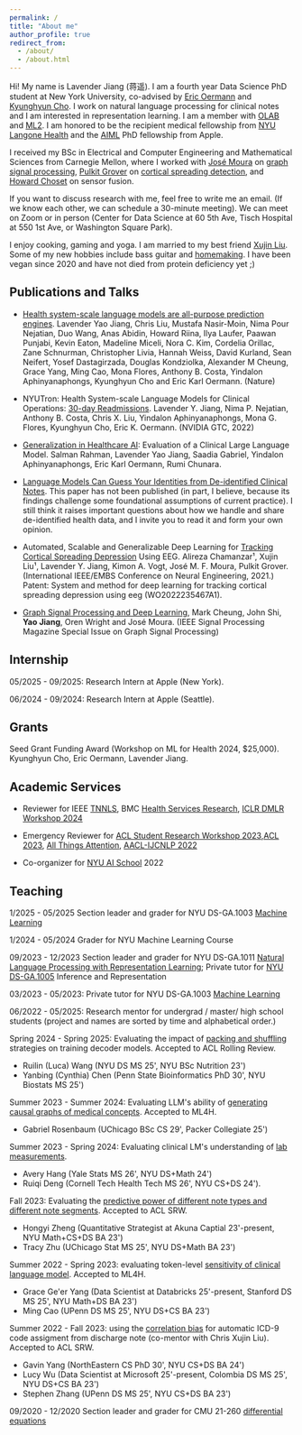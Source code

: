 ```yaml
---
permalink: /
title: "About me"
author_profile: true
redirect_from: 
  - /about/
  - /about.html
---
```


Hi! My name is Lavender Jiang (蒋遥). I am a fourth year Data Science PhD student at New York University, co-advised by [Eric Oermann](https://www.nyuolab.org/main/#team) and [Kyunghyun Cho](https://kyunghyuncho.me/). I work on natural language processing for clinical notes and I am interested in representation learning. I am a member with [OLAB](https://www.nyuolab.org/main/#home) and [ML2](https://wp.nyu.edu/ml2/). I am honored to be the recipient medical fellowship from [NYU Langone Health](https://en.wikipedia.org/wiki/NYU_Langone_Health) and the [AIML](https://machinelearning.apple.com/updates/apple-scholars-aiml-2024) PhD fellowship from Apple. 

I received my BSc in Electrical and Computer Engineering and Mathematical Sciences from Carnegie Mellon, where I worked with [José Moura](https://users.ece.cmu.edu/~moura/) on [graph signal processing](https://arxiv.org/pdf/1712.00468.pdf), [Pulkit Grover](https://users.ece.cmu.edu/~pgrover/) on [cortical spreading detection](https://ieeexplore.ieee.org/document/9441333), and [Howard Choset](https://www.ri.cmu.edu/ri-faculty/howie-choset/) on sensor fusion. 

If you want to discuss research with me, feel free to write me an email. (If we know each other, we can schedule a 30-minute meeting). We can meet on Zoom or in person (Center for Data Science at 60 5th Ave, Tisch Hospital at 550 1st Ave, or Washington Square Park).

I enjoy cooking, gaming and yoga. I am married to my best friend [Xujin Liu](https://site.xujin.xyz/). Some of my new hobbies include bass guitar and [homemaking](https://www.goodreads.com/book/show/79388.Home_Comforts). I have been vegan since 2020 and have not died from protein deficiency yet ;)
<!-- try (and sometimes fail) to live a vegan, low-waste and minimalist lifestyle. -->

<!-- 
Selected Courseworks
------
- [Digital Signal Processing](http://course.ece.cmu.edu/~ece491/)
- [Image and Video Processing](https://courses.ece.cmu.edu/18793)
- [Graph Signal Processing](https://courses.ece.cmu.edu/18898D)
- [Real Analysis I](http://coursecatalog.web.cmu.edu/schools-colleges/melloncollegeofscience/departmentofmathematicalsciences/courses/) 
- [Algebraic Structure](https://www.math.cmu.edu/~abernsht/teaching/Fall2019/21-373/) 
- [Combinatorics](http://coursecatalog.web.cmu.edu/schools-colleges/melloncollegeofscience/departmentofmathematicalsciences/courses/) 
- [Computer Graphics](http://15462.courses.cs.cmu.edu/spring2020/home)
- [Principles of Software Construction](https://www.cs.cmu.edu/~charlie/courses/17-214/2018-fall/) -->

Publications and Talks
------


- [Health system-scale language models are all-purpose prediction engines](https://www.nature.com/articles/s41586-023-06160-y). Lavender Yao Jiang, Chris Liu, Mustafa Nasir-Moin, Nima Pour Nejatian, Duo Wang, Anas Abidin, Howard Riina, Ilya Laufer, Paawan Punjabi, Kevin Eaton, Madeline Miceli, Nora C. Kim, Cordelia Orillac, Zane Schnurman, Christopher Livia, Hannah Weiss, David Kurland, Sean Neifert, Yosef Dastagirzada, Douglas Kondziolka, Alexander M Cheung, Grace Yang, Ming Cao, Mona Flores, Anthony B. Costa, Yindalon Aphinyanaphongs, Kyunghyun Cho and Eric Karl Oermann. (Nature)

<!-- - [Language Model Classifier Aligns Better with Physician Word Sensitivity than XGBoost on Readmission Prediction](https://arxiv.org/abs/2211.07047).  Ming Cao¹, Grace Yang¹, **Lavender Yao Jiang**, Xujin Chris Liu, Alexander TM Cheung, David Kurland, Hannah Weiss, Kyunghyun Cho, Eric Oermann. (ML4H 2022)

- [Making the Most Out of the Limited Context Length: Predictive Power Varies with Clinical Note Type and Note Section](https://arxiv.org/abs/2307.07051). Hongyi Zheng, Yixin Zhu, **Lavender Yao Jiang**, Kyunghyun Cho, Eric Karl Oermann. (ACL SRW 2023)

- [Intriguing Effect of the Correlation Prior on ICD-9 Code Assignment](https://aclanthology.org/2023.acl-srw.19.pdf). Zihao Yang, Chenkang Zhang, Muru Wu, Xujin Chris Liu, **Lavender Yao Jiang**, Kyunghyun Cho, Eric Karl Oermann. (ACL SRW 2023)

- [Attention](https://app.biorender.com/illustrations/6308f27a5fc9db88d8b82422) based neural networks display 
human-like one-shot perceptual learning effects. Xujin "Chris" Liu, **Yao "Lavender" Jiang**, Mustfa Nasir-Moin, Ayaka Hachisuka, Jonathan Shor, Yao Wang, Biyu J. He, Eric K. Oermann. (Conference on Cognitive Computational Neuroscience, 2022)

- Methods and Impact for using Federated Learning to Collaborate on Clinical Research. Alexander TM Cheung, Mustafa Nasir-Moin, Young Joon (Fred) Kwon, Jiahui Guan, Chris Liu, **Lavender Jiang**, Christian Raimondo, Silky Chotai, Lola Chambless, Hasan S Ahmad, Daksh Chauhan, Jang W Yoon, Todd Hollon, Vivek Buch, Douglas Kondziolka, Dinah Chen, Lama Al-Aswad, Yindalon Aphinyanaphongs, Eric Karl Oermann. (Congress of Neurological Surgeons 2022. CNS Best Data Science Award. In review for Journal of Neurosurgery) -->

- NYUTron: Health System-scale Language Models for Clinical Operations: [30-day Readmissions](https://www.nvidia.com/en-us/on-demand/session/gtcspring22-s41717/). Lavender Y. Jiang, Nima P. Nejatian, Anthony B. Costa, Chris X. Liu, Yindalon Aphinyanaphongs, Mona G. Flores, Kyunghyun Cho, Eric K. Oermann. (NVIDIA GTC, 2022)

- [Generalization in Healthcare AI](https://arxiv.org/abs/2402.10965): Evaluation of a Clinical Large Language Model. Salman Rahman, Lavender Yao Jiang, Saadia Gabriel, Yindalon Aphinyanaphongs, Eric Karl Oermann, Rumi Chunara.

- [Language Models Can Guess Your Identities from De-identified Clinical Notes](https://openreview.net/forum?id=pzpHajYa67). This paper has not been published (in part, I believe, because its findings challenge some foundational assumptions of current practice). I still think it raises important questions about how we handle and share de-identified health data, and I invite you to read it and form your own opinion. 

- Automated, Scalable and Generalizable Deep Learning for [Tracking Cortical Spreading Depression](https://ieeexplore.ieee.org/document/9441333) Using EEG. Alireza Chamanzar¹, Xujin Liu¹, Lavender Y. Jiang, Kimon A. Vogt, José M. F. Moura, Pulkit Grover. (International IEEE/EMBS Conference on Neural Engineering, 2021.) Patent: System and method for deep learning for tracking cortical spreading depression using eeg (WO2022235467A1).

<!-- - [Edge Entropy](https://ieeexplore.ieee.org/document/9443451) as an Indicator of the Effectiveness of GNNs over CNNs for Node Classification. **Lavender Y. Jiang**, John Shi, Mark Cheung, Oren Wright, José M.F. Moura. (Proceeding of [Asilomar Conference on Signals, Systems, and Computers](https://www.asilomarsscconf.org/) 2020) -->

- [Graph Signal Processing and Deep Learning](https://arxiv.org/abs/2008.01247), Mark Cheung, John Shi, **Yao Jiang**, Oren Wright and José Moura. (IEEE Signal Processing Magazine Special Issue on Graph Signal Processing)

<!-- - "Pooling in Graph Convolutional Neural Networks", Mark Cheung, John Shi, Oren Wright, **Yao Jiang** and José  Moura. (Proceeding of [Asilomar Conference on Signals, Systems, and Computers](https://www.asilomarsscconf.org/) 2019) -->

Internship
------
05/2025 - 09/2025: Research Intern at Apple (New York).

06/2024 - 09/2024: Research Intern at Apple (Seattle).

Grants
------
Seed Grant Funding Award (Workshop on ML for Health 2024, $25,000). Kyunghyun Cho, Eric Oermann, Lavender Jiang.

Academic Services
------
- Reviewer for IEEE [TNNLS](https://cis.ieee.org/publications/t-neural-networks-and-learning-systems), BMC [Health Services Research](https://bmchealthservres.biomedcentral.com/about), [ICLR DMLR Workshop 2024](https://dmlr.ai/)

- Emergency Reviewer for [ACL Student Research Workshop 2023](https://acl2023-srw.github.io/),[ACL 2023](https://2023.aclweb.org/), [All Things Attention](https://attention-learning-workshop.github.io/), [AACL-IJCNLP 2022](https://aaclweb.org/)

- Co-organizer for [NYU AI School](https://twitter.com/nyuaischool?lang=en) 2022

Teaching 
------

1/2025 - 05/2025 Section leader and grader for NYU DS-GA.1003 [Machine Learning](https://github.com/nyu-dl/DS-GA-1003-Machine-Learning-2025)

1/2024 - 05/2024 Grader for NYU Machine Learning Course

09/2023 - 12/2023 Section leader and grader for NYU DS-GA.1011 [Natural Language Processing with Representation Learning](https://nyu-cs2590.github.io/fall2023/); Private tutor for [NYU DS-GA.1005](https://ballistic-fender-541.notion.site/Inference-and-Representation-7a52d1b1030f44b5af788191a3ddb27c) Inference and Representation

03/2023 - 05/2023: Private tutor for NYU DS-GA.1003 [Machine Learning](https://nyu-ds1003.github.io/spring2023/#home)

06/2022 - 05/2025: Research mentor for undergrad / master/ high school students
(project and names are sorted by time and alphabetical order.)

Spring 2024 - Spring 2025: Evaluating the impact of [packing and shuffling](https://arxiv.org/html/2408.09621v1) strategies on training decoder models. Accepted to ACL Rolling Review.
- Ruilin (Luca) Wang (NYU DS MS 25', NYU BSc Nutrition 23')
- Yanbing (Cynthia) Chen (Penn State Bioinformatics PhD 30', NYU Biostats MS 25')

Summer 2023 - Summer 2024: Evaluating LLM's ability of [generating causal graphs of medical concepts](https://arxiv.org/abs/2412.10982). Accepted to ML4H.
- Gabriel Rosenbaum (UChicago BSc CS 29', Packer Collegiate 25')

Summer 2023 - Spring 2024: Evaluating clinical LM's understanding of [lab measurements](https://arxiv.org/abs/2503.04155).
- Avery Hang (Yale Stats MS 26', NYU DS+Math 24')
- Ruiqi Deng (Cornell Tech Health Tech MS 26', NYU CS+DS 24').

Fall 2023: Evaluating the [predictive power of different note types and different note segments](https://aclanthology.org/2023.acl-srw.18.pdf). Accepted to ACL SRW.
- Hongyi Zheng (Quantitative Strategist at Akuna Captial 23'-present, NYU Math+CS+DS BA 23')
- Tracy Zhu (UChicago Stat MS 25', NYU DS+Math BA 23')

Summer 2022 - Spring 2023: evaluating token-level [sensitivity of clinical language model](https://arxiv.org/abs/2211.07047). Accepted to ML4H.
- Grace Ge'er Yang (Data Scientist at Databricks 25'-present, Stanford DS MS 25', NYU Math+DS BA 23')
- Ming Cao (UPenn DS MS 25', NYU DS+CS BA 23')

Summer 2022 - Fall 2023: using the [correlation bias](https://aclanthology.org/2023.acl-srw.19.pdf) for automatic ICD-9 code assigment from discharge note (co-mentor with Chris Xujin Liu). Accepted to ACL SRW.
- Gavin Yang (NorthEastern CS PhD 30', NYU CS+DS BA 24')
- Lucy Wu (Data Scientist at Microsoft 25'-present, Colombia DS MS 25', NYU DS+CS BA 23')
- Stephen Zhang (UPenn DS MS 25', NYU CS+DS BA 23')

09/2020 - 12/2020 Section leader and grader for CMU 21-260 [differential equations](https://www.math.cmu.edu/~handron/21_260/index.html) 
